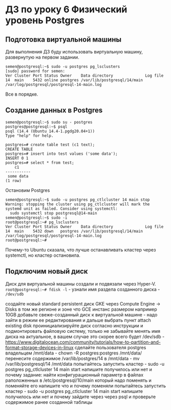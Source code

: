 # ДЗ по уроку 6 Физический уровень Postgres
## Подготовка виртуальной машины
Для выполнения ДЗ буду использовать виртуальную машину, развернутую на первом задании.
```
semen@postgresql:~$ sudo -u postgres pg_lsclusters
[sudo] password for semen:
Ver Cluster Port Status Owner    Data directory              Log file
14  main    5432 online postgres /var/lib/postgresql/14/main /var/log/postgresql/postgresql-14-main.log
```
Все в порядке.
## Создание данных в Postgres
```
semen@postgresql:~$ sudo su - postgres
postgres@postgresql:~$ psql
psql (14.4 (Ubuntu 14.4-1.pgdg20.04+1))
Type "help" for help.

postgres=# create table test (c1 text);
CREATE TABLE
postgres=# insert into test values ('some data');
INSERT 0 1
postgres=# select * from test;
    c1
-----------
 some data
(1 row)
```
Остановим Postgres
```
semen@postgresql:~$ sudo -u postgres pg_ctlcluster 14 main stop
Warning: stopping the cluster using pg_ctlcluster will mark the systemd unit as failed. Consider using systemctl:
  sudo systemctl stop postgresql@14-main
semen@postgresql:~$ sudo -i
root@postgresql:~# pg_lsclusters
Ver Cluster Port Status Owner    Data directory              Log file
14  main    5432 down   postgres /var/lib/postgresql/14/main /var/log/postgresql/postgresql-14-main.log
root@postgresql:~#
```
Почему-то Ubuntu сказала, что лучше останавливать кластер через systemctl, но кластер остановила.
## Подключим новый диск
Диск для виртуальной машины создали и подвязали через Hyper-V.
```root@postgresql:~# fdisk -l``` - узнали имя раздела созданного диска - ```/dev/sdb```


создайте новый standard persistent диск GKE через Compute Engine -> Disks в том же регионе и зоне что GCE инстанс размером например 10GB
добавьте свеже-созданный диск к виртуальной машине - надо зайти в режим ее редактирования и дальше выбрать пункт attach existing disk
проинициализируйте диск согласно инструкции и подмонтировать файловую систему, только не забывайте менять имя диска на актуальное, в вашем случае это скорее всего будет /dev/sdb - https://www.digitalocean.com/community/tutorials/how-to-partition-and-format-storage-devices-in-linux
сделайте пользователя postgres владельцем /mnt/data - chown -R postgres:postgres /mnt/data/
перенесите содержимое /var/lib/postgres/14 в /mnt/data - mv /var/lib/postgresql/14 /mnt/data
попытайтесь запустить кластер - sudo -u postgres pg_ctlcluster 14 main start
напишите получилось или нет и почему
задание: найти конфигурационный параметр в файлах раположенных в /etc/postgresql/10/main который надо поменять и поменяйте его
напишите что и почему поменяли
попытайтесь запустить кластер - sudo -u postgres pg_ctlcluster 14 main start
напишите получилось или нет и почему
зайдите через через psql и проверьте содержимое ранее созданной таблицы
